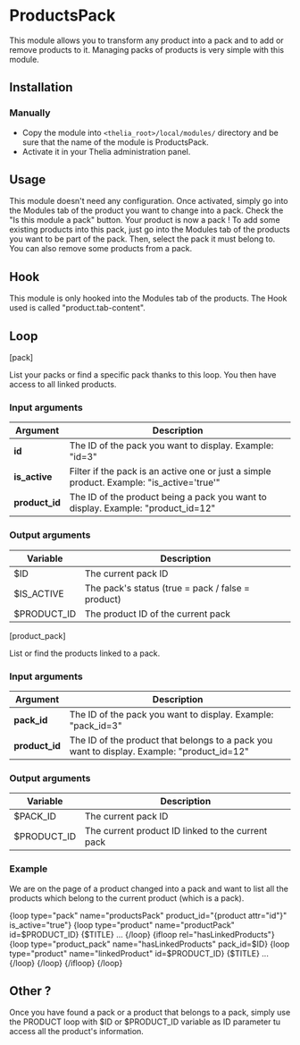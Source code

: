 # ProductsPack

This module allows you to transform any product into a pack and to add or remove products to it.
Managing packs of products is very simple with this module.

## Installation

### Manually

* Copy the module into ```<thelia_root>/local/modules/``` directory and be sure that the name of the module is ProductsPack.
* Activate it in your Thelia administration panel.

## Usage

This module doesn't need any configuration. Once activated, simply go into the Modules tab of the product you want to change into a pack.
Check the "Is this module a pack" button. Your product is now a pack !
To add some existing products into this pack, just go into the Modules tab of the products you want to be part of the pack.
Then, select the pack it must belong to. You can also remove some products from a pack.

## Hook

This module is only hooked into the Modules tab of the products.
The Hook used is called "product.tab-content".

## Loop

[pack]

List your packs or find a specific pack thanks to this loop. You then have access to all linked products.

### Input arguments

|Argument |Description |
|---      |--- |
|**id**    | The ID of the pack you want to display. Example: "id=3" |
|**is_active**  | Filter if the pack is an active one or just a simple product. Example: "is_active='true'" |
|**product_id** | The ID of the product being a pack you want to display. Example: "product_id=12" |

### Output arguments

|Variable   |Description |
|---        |--- |
|$ID        | The current pack ID |
|$IS_ACTIVE | The pack's status (true = pack / false = product) |
|$PRODUCT_ID    | The product ID of the current pack |

[product_pack]

List or find the products linked to a pack.

### Input arguments

|Argument |Description |
|---      |--- |
|**pack_id**    | The ID of the pack you want to display. Example: "pack_id=3" |
|**product_id** | The ID of the product that belongs to a pack you want to display. Example: "product_id=12" |

### Output arguments

|Variable   |Description |
|---        |--- |
|$PACK_ID   | The current pack ID |
|$PRODUCT_ID    | The current product ID linked to the current pack |

### Example

We are on the page of a product changed into a pack and want to list all the products which belong to the current product (which is a pack).

{loop type="pack" name="productsPack" product_id="{product attr="id"}" is_active="true"}
    {loop type="product" name="productPack" id=$PRODUCT_ID}
        {$TITLE}
        ...
    {/loop}
    {ifloop rel="hasLinkedProducts"}
        {loop type="product_pack" name="hasLinkedProducts" pack_id=$ID}
            {loop type="product" name="linkedProduct" id=$PRODUCT_ID}
                {$TITLE}
                ...
            {/loop}
        {/loop}
    {/ifloop}
{/loop}

## Other ?

Once you have found a pack or a product that belongs to a pack, simply use the PRODUCT loop with $ID or $PRODUCT_ID variable as ID parameter tu access all the product's information.
